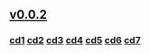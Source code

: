 ## [v0.0.2](https://github.com/littleflute/li39/edit/master/README.md)
### [cd1](cd1) [cd2](cd2) [cd3](cd3) [cd4](cd4) [cd5](cd5) [cd6](cd6) [cd7](cd7)